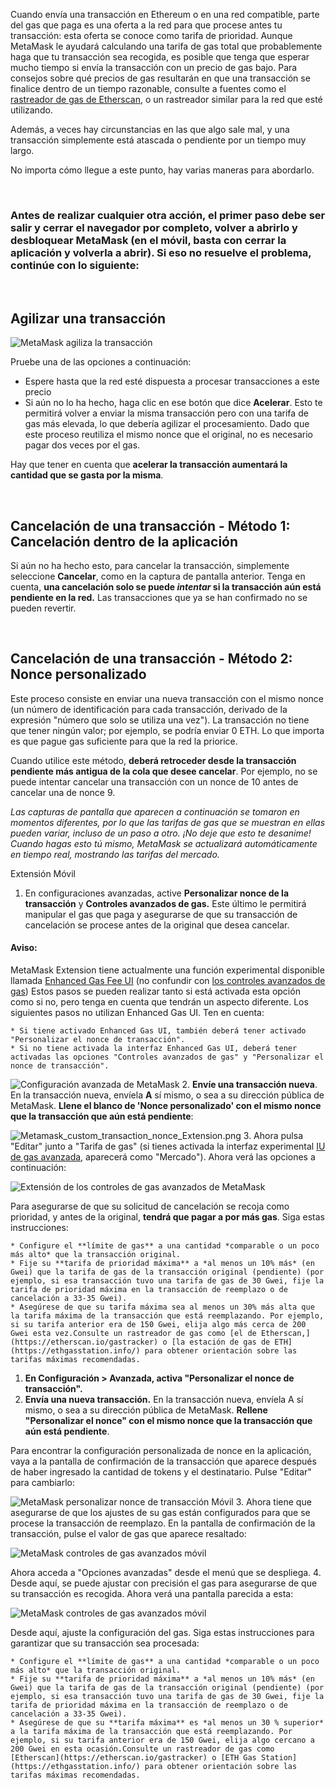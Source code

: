 Cuando envía una transacción en Ethereum o en una red compatible, parte del gas que paga es una oferta a la red para que procese antes tu transacción: esta oferta se conoce como tarifa de prioridad. Aunque MetaMask le ayudará calculando una tarifa de gas total que probablemente haga que tu transacción sea recogida, es posible que tenga que esperar mucho tiempo si envía la transacción con un precio de gas bajo. Para consejos sobre qué precios de gas resultarán en que una transacción se finalice dentro de un tiempo razonable, consulte a fuentes como el [rastreador de gas de Etherscan](https://etherscan.io/gastracker), o un rastreador similar para la red que esté utilizando.


Además, a veces hay circunstancias en las que algo sale mal, y una transacción simplemente está atascada o pendiente por un tiempo muy largo.


No importa cómo llegue a este punto, hay varias maneras para abordarlo.


 


### Antes de realizar cualquier otra acción, el primer paso debe ser salir y cerrar el navegador por completo, volver a abrirlo y desbloquear MetaMask (en el móvil, basta con cerrar la aplicación y volverla a abrir). Si eso no resuelve el problema, continúe con lo siguiente:


 


**Agilizar una transacción**
----------------------------


![MetaMask agiliza la transacción](https://support.metamask.io/hc/article_attachments/12927043481371)


Pruebe una de las opciones a continuación:


* Espere hasta que la red esté dispuesta a procesar transacciones a este precio
* Si aún no lo ha hecho, haga clic en ese botón que dice **Acelerar**. Esto te permitirá volver a enviar la misma transacción pero con una tarifa de gas más elevada, lo que debería agilizar el procesamiento. Dado que este proceso reutiliza el mismo nonce que el original, no es necesario pagar dos veces por el gas.


Hay que tener en cuenta que **acelerar la transacción aumentará la cantidad que se gasta por la misma**.


 


**Cancelación de una transacción - Método 1: Cancelación dentro de la aplicación**
----------------------------------------------------------------------------------


Si aún no ha hecho esto, para cancelar la transacción, simplemente seleccione **Cancelar**, como en la captura de pantalla anterior. Tenga en cuenta, **una cancelación solo se puede *intentar* si la transacción aún está pendiente en la red.** Las transacciones que ya se han confirmado no se pueden revertir.


 


**Cancelación de una transacción - Método 2: Nonce personalizado**
------------------------------------------------------------------


Este proceso consiste en enviar una nueva transacción con el mismo nonce (un número de identificación para cada transacción, derivado de la expresión "número que solo se utiliza una vez"). La transacción no tiene que tener ningún valor; por ejemplo, se podría enviar 0 ETH. Lo que importa es que pague gas suficiente para que la red la priorice.


Cuando utilice este método, **deberá retroceder desde la transacción pendiente más antigua de la cola que desee cancelar**. Por ejemplo, no se puede intentar cancelar una transacción con un nonce de 10 antes de cancelar una de nonce 9.


*Las capturas de pantalla que aparecen a continuación se tomaron en momentos diferentes, por lo que las tarifas de gas que se muestran en ellas pueden variar, incluso de un paso a otro. ¡No deje que esto te desanime! Cuando hagas esto tú mismo, MetaMask se actualizará automáticamente en tiempo real, mostrando las tarifas del mercado.*




Extensión Móvil


1. En configuraciones avanzadas, active **Personalizar nonce de la transacción** y **Controles avanzados de gas.** Este último le permitirá manipular el gas que paga y asegurarse de que su transacción de cancelación se procese antes de la original que desea cancelar.



#### Aviso:


MetaMask Extension tiene actualmente una función experimental disponible llamada [Enhanced Gas Fee UI](https://metamask.io/1559/) (no confundir con [los controles avanzados de gas](https://support.metamask.io/hc/en-us/articles/360022895972)) Estos pasos se pueden realizar tanto si está activada esta opción como si no, pero tenga en cuenta que tendrán un aspecto diferente. Los siguientes pasos no utilizan Enhanced Gas UI. Ten en cuenta:



	* Si tiene activado Enhanced Gas UI, también deberá tener activado "Personalizar el nonce de transacción".
	* Si no tiene activada la interfaz Enhanced Gas UI, deberá tener activadas las opciones "Controles avanzados de gas" y "Personalizar el nonce de transacción".

![Configuración avanzada de MetaMask](https://support.metamask.io/hc/article_attachments/12927064113947)
2. **Envíe una transacción nueva**. En la transacción nueva, envíela **A** sí mismo, o sea a su dirección pública de MetaMask. **Llene el blanco de 'Nonce personalizado' con el mismo nonce que la transacción que aún está pendiente**:


![Metamask_custom_transaction_nonce_Extension.png](https://support.metamask.io/hc/article_attachments/12927064259483)
3. Ahora pulsa "Editar" junto a "Tarifa de gas" (si tienes activada la interfaz experimental [IU de gas avanzada](https://support.metamask.io/hc/en-us/articles/360022895972-Using-advanced-gas-controls#:~:text=%C2%A0-,Enhanced%20Gas%20UI,-Since%20the%20introduction), aparecerá como "Mercado"). Ahora verá las opciones a continuación:


![Extensión de los controles de gas avanzados de MetaMask](https://support.metamask.io/hc/article_attachments/12927065407515)


Para asegurarse de que su solicitud de cancelación se recoja como prioridad, y antes de la original, **tendrá que pagar a por más gas**. Siga estas instrucciones:


	* Configure el **límite de gas** a una cantidad *comparable o un poco más alto* que la transacción original.
	* Fije su **tarifa de prioridad máxima** a *al menos un 10% más* (en Gwei) que la tarifa de gas de la transacción original (pendiente) (por ejemplo, si esa transacción tuvo una tarifa de gas de 30 Gwei, fije la tarifa de prioridad máxima en la transacción de reemplazo o de cancelación a 33-35 Gwei).
	* Asegúrese de que su tarifa máxima sea al menos un 30% más alta que la tarifa máxima de la transacción que está reemplazando. Por ejemplo, si su tarifa anterior era de 150 Gwei, elija algo más cerca de 200 Gwei esta vez.Consulte un rastreador de gas como [el de Etherscan,](https://etherscan.io/gastracker) o [la estación de gas de ETH](https://ethgasstation.info/) para obtener orientación sobre las tarifas máximas recomendadas.




1. **En Configuración > Avanzada, activa "Personalizar el nonce de transacción".**
2. **Envía una nueva transacción.** En la transacción nueva, envíela A sí mismo, o sea a su dirección pública de MetaMask. **Rellene "Personalizar el nonce" con el mismo nonce que la transacción que aún está pendiente**.


Para encontrar la configuración personalizada de nonce en la aplicación, vaya a la pantalla de confirmación de la transacción que aparece después de haber ingresado la cantidad de tokens y el destinatario. Pulse "Editar" para cambiarlo:


![MetaMask personalizar nonce de transacción Móvil](https://support.metamask.io/hc/article_attachments/12927068442907)
3. Ahora tiene que asegurarse de que los ajustes de su gas están configurados para que se procese la transacción de reemplazo. En la pantalla de confirmación de la transacción, pulse el valor de gas que aparece resaltado:


![MetaMask controles de gas avanzados móvil](https://support.metamask.io/hc/article_attachments/12927041593755)


Ahora acceda a "Opciones avanzadas" desde el menú que se despliega.
4. Desde aquí, se puede ajustar con precisión el gas para asegurarse de que su transacción es recogida. Ahora verá una pantalla parecida a esta:


![MetaMask controles de gas avanzados móvil](https://support.metamask.io/hc/article_attachments/12927063201691)


Desde aquí, ajuste la configuración del gas. Siga estas instrucciones para garantizar que su transacción sea procesada:


	* Configure el **límite de gas** a una cantidad *comparable o un poco más alto* que la transacción original.
	* Fije su **tarifa de prioridad máxima** a *al menos un 10% más* (en Gwei) que la tarifa de gas de la transacción original (pendiente) (por ejemplo, si esa transacción tuvo una tarifa de gas de 30 Gwei, fije la tarifa de prioridad máxima en la transacción de reemplazo o de cancelación a 33-35 Gwei).
	* Asegúrese de que su **tarifa máxima** es *al menos un 30 % superior* a la tarifa máxima de la transacción que está reemplazando. Por ejemplo, si su tarifa anterior era de 150 Gwei, elija algo cercano a 200 Gwei en esta ocasión.Consulte un rastreador de gas como [Etherscan](https://etherscan.io/gastracker) o [ETH Gas Station](https://ethgasstation.info/) para obtener orientación sobre las tarifas máximas recomendadas.



